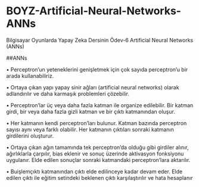 # BOYZ-Artificial-Neural-Networks-ANNs
Bilgisayar Oyunlarda Yapay Zeka Dersinin Ödev-6 Artificial Neural Networks (ANNs)

##ANNs

• Perceptron’un yeteneklerini genişletmek için çok sayıda perceptron’u bir arada kullanabiliriz.

• Ortaya çıkan yapı yapay sinir ağları (artificial neural networks) olarak adlandırılır ve daha karmaşık problemleri çözebilir.

• Perceptron’lar üç veya daha fazla katman ile organize edilebilir. Bir katman girdi, bir veya daha fazla gizli katman ve bir çıktı katmanından oluşur.

• Her katmanın kendi perceptron’ları bulunur. Katman bazında perceptron sayısı aynı veya farklı olabilir. Her katmanın çıktıları sonraki katmanın girdilerini oluşturur.

• Ortaya çıkan ağın tamamında tek perceptron’da olduğu gibi girdiler alınır, ağırlıklarla çarpılır, bias eklenir ve sonuç üzerinde aktivasyon fonksiyonu uygulanır. Elde edilen sonuçlar sonraki katmandaki  perceptron’lara aktarılır.

 • Buişlemçıktı katmanından çıktı elde edilinceye kadar devam eder. Elde edilen çıktı ile eğitim setindeki beklenen çıktı karşılaştırılır ve hata hesaplanır
